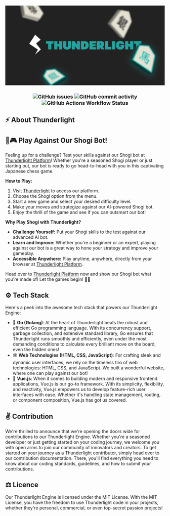  ![Thunderlight Banner](https://github.com/thunderlight-shogi/.github/blob/main/Assets/Banner.png?raw=true)

<h3 align="center">

![GitHub issues](https://img.shields.io/github/issues/thunderlight-shogi/engine)
![GitHub commit activity](https://img.shields.io/github/commit-activity/t/thunderlight-shogi/engine)
![GitHub Actions Workflow Status](https://img.shields.io/github/actions/workflow/status/thunderlight-shogi/engine/Go)

</h3>

## ⚡ About Thunderlight


## 🤖🎮 Play Against Our Shogi Bot! 

Feeling up for a challenge? Test your skills against our Shogi bot at [Thunderlight Platform](https://thunderlight.anafro.ru)! Whether you're a seasoned Shogi player or just starting out, our bot is ready to go head-to-head with you in this captivating Japanese chess game.

**How to Play:**

1. Visit [Thunderlight](https://thunderlight.anafro.ru) to access our platform.
2. Choose the Shogi option from the menu.
3. Start a new game and select your desired difficulty level.
4. Make your moves and strategize against our AI-powered Shogi bot.
5. Enjoy the thrill of the game and see if you can outsmart our bot!

**Why Play Shogi with Thunderlight?**

- **Challenge Yourself:** Put your Shogi skills to the test against our advanced AI bot.
- **Learn and Improve:** Whether you're a beginner or an expert, playing against our bot is a great way to hone your strategy and improve your gameplay.
- **Accessible Anywhere:** Play anytime, anywhere, directly from your browser at [Thunderlight Platform](https://thunderlight.anafro.ru).

Head over to [Thunderlight Platform](https://thunderlight.anafro.ru) now and show our Shogi bot what you're made of! Let the games begin! 🚀👑

## ⚙️ Tech Stack
Here's a peek into the awesome tech stack that powers our Thunderlight Engine: 
* 🐹 **Go (Golang)**: At the heart of Thunderlight beats the robust and efficient Go programming language. With its concurrency support, garbage collection, and extensive standard library, Go ensures that Thunderlight runs smoothly and efficiently, even under the most demanding conditions to calculate every brilliant move on the board, even the hidden ones!
* 🕸️ **Web Technologies (HTML, CSS, JavaScript)**: For crafting sleek and dynamic user interfaces, we rely on the timeless trio of web technologies: HTML, CSS, and JavaScript. We built a wonderful website, where one can play against our bot!
* 🐲 **Vue.js**: When it comes to building modern and responsive frontend applications, Vue.js is our go-to framework. With its simplicity, flexibility, and reactivity, Vue.js empowers us to develop feature-rich user interfaces with ease. Whether it's handling state management, routing, or component composition, Vue.js has got us covered.

## ✌️ Contribution
We're thrilled to announce that we're opening the doors wide for contributions to our Thunderlight Engine. Whether you're a seasoned developer or just getting started on your coding journey, we welcome you with open arms to join our community of innovators and creators. To get started on your journey as a Thunderlight contributor, simply head over to our contribution documentation. There, you'll find everything you need to know about our coding standards, guidelines, and how to submit your contributions.

## ⚖️ Licence
Our Thunderlight Engine is licensed under the MIT License. With the MIT License, you have the freedom to use Thunderlight code in your projects, whether they're personal, commercial, or even top-secret passion projects! 